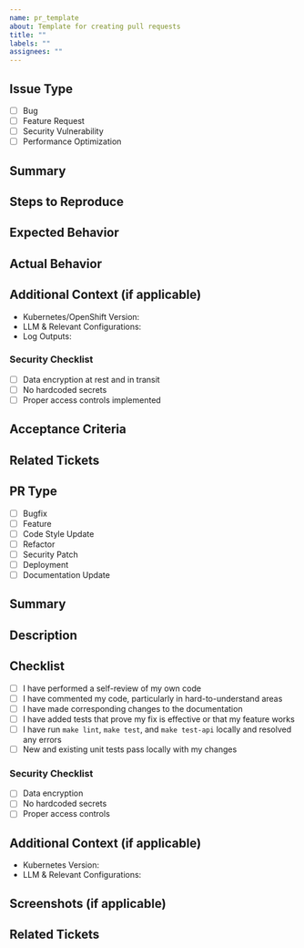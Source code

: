 ```yaml
---
name: pr_template
about: Template for creating pull requests
title: ""
labels: ""
assignees: ""
---
```


## Issue Type

- [ ] Bug
- [ ] Feature Request
- [ ] Security Vulnerability
- [ ] Performance Optimization

## Summary

<!-- Briefly describe the issue -->

## Steps to Reproduce

<!-- How can this issue be triggered? -->

## Expected Behavior

<!-- What should happen? -->

## Actual Behavior

<!-- What happens instead? -->

## Additional Context (if applicable)

- Kubernetes/OpenShift Version:
- LLM & Relevant Configurations:
- Log Outputs:

### Security Checklist

- [ ] Data encryption at rest and in transit
- [ ] No hardcoded secrets
- [ ] Proper access controls implemented

## Acceptance Criteria

<!-- List what needs to be done to consider this issue as resolved -->

## Related Tickets

<!-- Reference to other related GitHub Issues or PRs -->

## PR Type

- [ ] Bugfix
- [ ] Feature
- [ ] Code Style Update
- [ ] Refactor
- [ ] Security Patch
- [ ] Deployment
- [ ] Documentation Update

## Summary

<!-- Briefly describe the changes -->

## Description

<!-- Full description, including context and why you're making these changes -->

## Checklist

- [ ] I have performed a self-review of my own code
- [ ] I have commented my code, particularly in hard-to-understand areas
- [ ] I have made corresponding changes to the documentation
- [ ] I have added tests that prove my fix is effective or that my feature works
- [ ] I have run `make lint`, `make test`, and `make test-api` locally and resolved any errors
- [ ] New and existing unit tests pass locally with my changes

### Security Checklist

- [ ] Data encryption
- [ ] No hardcoded secrets
- [ ] Proper access controls

## Additional Context (if applicable)

- Kubernetes Version:
- LLM & Relevant Configurations:

## Screenshots (if applicable)

## Related Tickets

<!-- Reference to other related GitHub Issues or PRs -->
